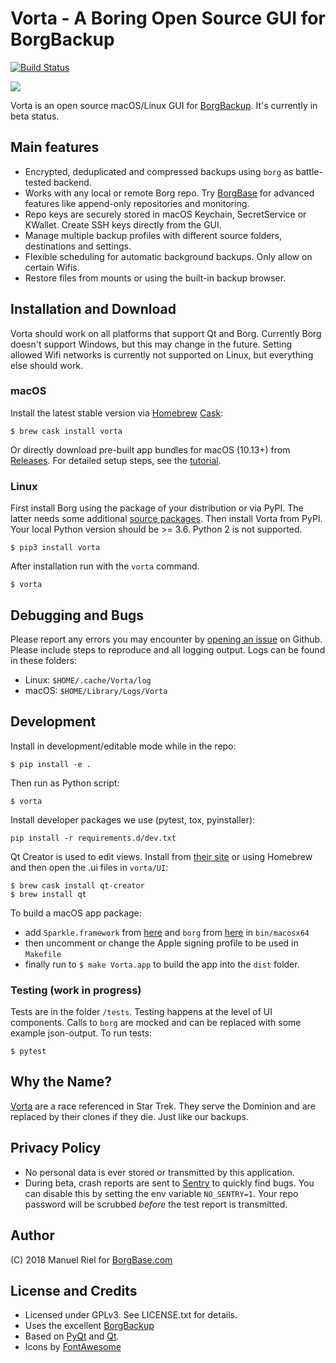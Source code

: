 # Vorta - A Boring Open Source GUI for BorgBackup
[![Build Status](https://travis-ci.org/borgbase/vorta.svg?branch=master)](https://travis-ci.org/borgbase/vorta)

![](https://files.qmax.us/vorta-screencast-5.gif)

Vorta is an open source macOS/Linux GUI for [BorgBackup](https://borgbackup.readthedocs.io). It's currently in beta status. 

## Main features

- Encrypted, deduplicated and compressed backups using `borg` as battle-tested backend.
- Works with any local or remote Borg repo. Try [BorgBase](https://www.borgbase.com) for advanced features like append-only repositories and monitoring.
- Repo keys are securely stored in macOS Keychain, SecretService or KWallet. Create SSH keys directly from the GUI.
- Manage multiple backup profiles with different source folders, destinations and settings.
- Flexible scheduling for automatic background backups. Only allow on certain Wifis.
- Restore files from mounts or using the built-in backup browser.

## Installation and Download
Vorta should work on all platforms that support Qt and Borg. Currently Borg doesn't support Windows, but this may change in the future. Setting allowed Wifi networks is currently not supported on Linux, but everything else should work.

### macOS
Install the latest stable version via [Homebrew](https://brew.sh/) [Cask](http://caskroom.io/):
```
$ brew cask install vorta
```

Or directly download pre-built app bundles for macOS (10.13+) from [Releases](https://github.com/borgbase/vorta/releases). For detailed setup steps, see the [tutorial](https://docs.borgbase.com/macos/how-to-backup-your-mac-using-the-vorta-backup-gui/).

### Linux
First install Borg using the package of your distribution or via PyPI. The latter needs some additional [source packages](https://borgbackup.readthedocs.io/en/stable/installation.html#dependencies). Then install Vorta from PyPI. Your local Python version should be >= 3.6. Python 2 is not supported.
```
$ pip3 install vorta
```

After installation run with the `vorta` command.
```
$ vorta
```

## Debugging and Bugs
Please report any errors you may encounter by [opening an issue](https://github.com/borgbase/vorta/issues) on Github. Please include steps to reproduce and all logging output. Logs can be found in these folders:

- Linux: `$HOME/.cache/Vorta/log`
- macOS: `$HOME/Library/Logs/Vorta`

## Development

Install in development/editable mode while in the repo:
```
$ pip install -e .
```

Then run as Python script:
```
$ vorta
```

Install developer packages we use (pytest, tox, pyinstaller):
```
pip install -r requirements.d/dev.txt
```

Qt Creator is used to edit views. Install from [their site](https://www.qt.io/download) or using Homebrew and then open the .ui files in `vorta/UI`:
```
$ brew cask install qt-creator
$ brew install qt
```

To build a macOS app package:
- add `Sparkle.framework` from [here](https://github.com/sparkle-project/Sparkle) and `borg` from [here](https://github.com/borgbackup/borg/releases) in `bin/macosx64`
- then uncomment or change the Apple signing profile to be used in `Makefile`
- finally run to `$ make Vorta.app` to build the app into the `dist` folder.

### Testing (work in progress)

Tests are in the folder `/tests`. Testing happens at the level of UI components. Calls to `borg` are mocked and can be replaced with some example json-output. To run tests:
```
$ pytest
```

## Why the Name?
[Vorta](http://memory-alpha.wikia.com/wiki/Vorta) are a race referenced in Star Trek. They serve the Dominion and are replaced by their clones if they die. Just like our backups.

## Privacy Policy
- No personal data is ever stored or transmitted by this application.
- During beta, crash reports are sent to [Sentry](https://sentry.io) to quickly find bugs. You can disable this by setting the env variable `NO_SENTRY=1`. Your repo password will be scrubbed *before* the test report is transmitted.

## Author
(C) 2018 Manuel Riel for [BorgBase.com](https://www.borgbase.com)

## License and Credits
- Licensed under GPLv3. See LICENSE.txt for details.
- Uses the excellent [BorgBackup](https://www.borgbackup.org)
- Based on [PyQt](https://riverbankcomputing.com/software/pyqt/intro) and [Qt](https://www.qt.io).
- Icons by [FontAwesome](https://fontawesome.com)

